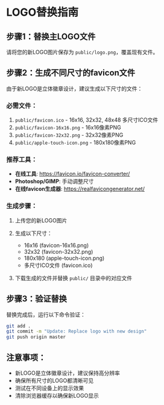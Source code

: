 # LOGO替换指南

## 步骤1：替换主LOGO文件
请将您的新LOGO图片保存为 `public/logo.png`，覆盖现有文件。

## 步骤2：生成不同尺寸的favicon文件
由于新LOGO是立体徽章设计，建议生成以下尺寸的文件：

### 必需文件：
1. `public/favicon.ico` - 16x16, 32x32, 48x48 多尺寸ICO文件
2. `public/favicon-16x16.png` - 16x16像素PNG
3. `public/favicon-32x32.png` - 32x32像素PNG
4. `public/apple-touch-icon.png` - 180x180像素PNG

### 推荐工具：
- **在线工具**: https://favicon.io/favicon-converter/
- **Photoshop/GIMP**: 手动调整尺寸
- **在线favicon生成器**: https://realfavicongenerator.net/

### 生成步骤：
1. 上传您的新LOGO图片
2. 生成以下尺寸：
   - 16x16 (favicon-16x16.png)
   - 32x32 (favicon-32x32.png) 
   - 180x180 (apple-touch-icon.png)
   - 多尺寸ICO文件 (favicon.ico)

3. 下载生成的文件并替换 `public/` 目录中的对应文件

## 步骤3：验证替换
替换完成后，运行以下命令验证：
```bash
git add .
git commit -m "Update: Replace logo with new design"
git push origin master
```

## 注意事项：
- 新LOGO是立体徽章设计，建议保持高分辨率
- 确保所有尺寸的LOGO都清晰可见
- 测试在不同设备上的显示效果
- 清除浏览器缓存以确保新LOGO显示
